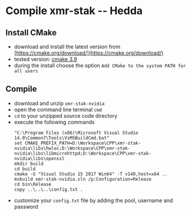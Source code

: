 # Compile **xmr-stak** -- Hedda

## Install CMake

- download and install the latest version from [https://cmake.org/download/](https://cmake.org/download/)
- tested version: [cmake 3.9](https://cmake.org/files/v3.9/cmake-3.9.0-rc3-win64-x64.msi)
- during the install choose the option `Add CMake to the system PATH for all users`

## Compile

- download and unzip `xmr-stak-nvidia`
- open the command line terminal `cmd`
- `cd` to your unzipped source code directory
- execute the following commands
  ```
  "C:\Program Files (x86)\Microsoft Visual Studio 14.0\Common7\Tools\VsMSBuildCmd.bat"
  set CMAKE_PREFIX_PATH=D:\Workspace\CPP\xmr-stak-nvidia\libs\hwloc;D:\Workspace\CPP\xmr-stak-nvidia\libs\libmicrohttpd;D:\Workspace\CPP\xmr-stak-nvidia\libs\openssl
  mkdir build
  cd build
  cmake -G "Visual Studio 15 2017 Win64" -T v140,host=x64 ..
  msbuild xmr-stak-nvidia.sln /p:Configuration=Release
  cd bin\Release
  copy ..\..\..\config.txt .
  ```
- customize your `config.txt` file by adding the pool, username and password

